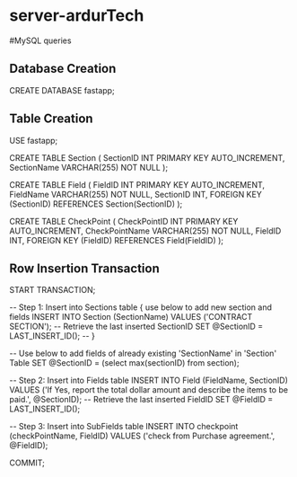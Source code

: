 # server-ardurTech

#MySQL queries

## Database Creation
CREATE DATABASE fastapp;


## Table Creation
USE fastapp;

CREATE TABLE Section (
    SectionID INT PRIMARY KEY AUTO_INCREMENT,
    SectionName VARCHAR(255) NOT NULL
);

CREATE TABLE Field (
    FieldID INT PRIMARY KEY AUTO_INCREMENT,
    FieldName VARCHAR(255) NOT NULL,
    SectionID INT,
    FOREIGN KEY (SectionID) REFERENCES Section(SectionID)
);

CREATE TABLE CheckPoint (
    CheckPointID INT PRIMARY KEY AUTO_INCREMENT,
    CheckPointName VARCHAR(255) NOT NULL,
    FieldID INT,
    FOREIGN KEY (FieldID) REFERENCES Field(FieldID)
);


## Row Insertion Transaction

START TRANSACTION;

-- Step 1: Insert into Sections table { use below to add new section and fields
INSERT INTO Section (SectionName) VALUES ('CONTRACT SECTION');
-- Retrieve the last inserted SectionID
SET @SectionID = LAST_INSERT_ID();
-- }

-- Use below to add fields of already existing 'SectionName' in 'Section' Table
SET @SectionID = (select max(sectionID) from section);

-- Step 2: Insert into Fields table
INSERT INTO Field (FieldName, SectionID) VALUES ('If Yes, report the total dollar amount and describe the items to be paid.', @SectionID);
-- Retrieve the last inserted FieldID
SET @FieldID = LAST_INSERT_ID();

-- Step 3: Insert into SubFields table
INSERT INTO checkpoint (checkPointName, FieldID) VALUES ('check from Purchase agreement.', @FieldID);

COMMIT;

